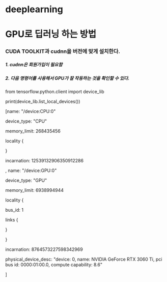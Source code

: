 # deeplearning

# GPU로 딥러닝 하는 방법

### CUDA TOOLKIT과 cudnn을 버전에 맞게 설치한다.

##### 1. cudnn은 회원가입이 필요함
##### 2. 다음 명령어를 사용해서 GPU가 잘 작동하는 것을 확인할 수 있다.

from tensorflow.python.client import device_lib

print(device_lib.list_local_devices())

[name: "/device:CPU:0"

device_type: "CPU"

memory_limit: 268435456

locality {

}

incarnation: 12539132906350912286

, name: "/device:GPU:0"

device_type: "GPU"

memory_limit: 6938994944

locality {

  bus_id: 1
  
  links {
  
  }
  
}

incarnation: 8764573227598342969

physical_device_desc: "device: 0, name: NVIDIA GeForce RTX 3060 Ti, pci bus id: 0000:01:00.0, compute capability: 8.6"

]
